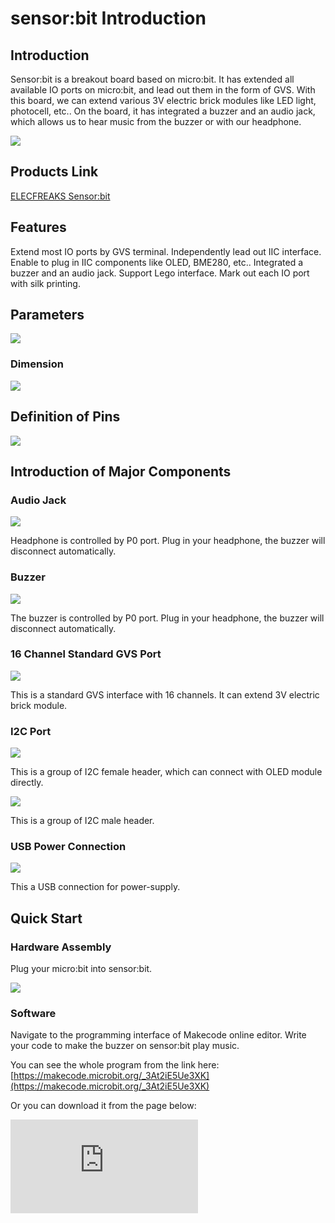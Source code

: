 ﻿# sensor:bit Introduction

## Introduction


Sensor:bit is a breakout board based on micro:bit. It has extended all available IO ports on micro:bit, and lead out them in the form of GVS. With this board, we can extend various 3V electric brick modules like LED light, photocell, etc.. On the board, it has integrated a buzzer and an audio jack, which allows us to hear music from the buzzer or with our headphone.

![](https://wiki-media-ef.oss-cn-hongkong.aliyuncs.com//images/urCCzAZ.jpg)
## Products Link

[ELECFREAKS Sensor:bit](https://www.elecfreaks.com/sonar-bit-for-micro-bit-ultrasonic-sensor-distance-measuring-3v-5v.html)


## Features


 Extend most IO ports by GVS terminal.
 Independently lead out IIC interface. Enable to plug in IIC components like OLED, BME280, etc..
 Integrated a buzzer and an audio jack.
 Support Lego interface.
 Mark out each IO port with silk printing.


## Parameters


![](https://wiki-media-ef.oss-cn-hongkong.aliyuncs.com//images/vfejZke.png)

### Dimension

![](https://wiki-media-ef.oss-cn-hongkong.aliyuncs.com//images/4SpGBG6.png)


## Definition of Pins


![](https://wiki-media-ef.oss-cn-hongkong.aliyuncs.com//images/GyigPRt.png)

## Introduction of Major Components


### Audio Jack

![](https://wiki-media-ef.oss-cn-hongkong.aliyuncs.com//images/0iA1JlU.png)

Headphone is controlled by P0 port. Plug in your headphone, the buzzer will disconnect automatically.

### Buzzer

![](https://wiki-media-ef.oss-cn-hongkong.aliyuncs.com//images/TyBn9U6.png)

The buzzer is controlled by P0 port. Plug in your headphone, the buzzer will disconnect automatically.

### 16 Channel Standard GVS Port

![](https://wiki-media-ef.oss-cn-hongkong.aliyuncs.com//images/lu64mbc.png)

This is a standard GVS interface with 16 channels. It can extend 3V electric brick module.

### I2C Port

![](https://wiki-media-ef.oss-cn-hongkong.aliyuncs.com//images/AzBhRRS.png)

This is a group of I2C female header, which can connect with OLED module directly.

![](https://wiki-media-ef.oss-cn-hongkong.aliyuncs.com//images/VEl3AeH.png)

This is a group of I2C male header.

### USB Power Connection

![](https://wiki-media-ef.oss-cn-hongkong.aliyuncs.com//images/sensor_bit_01.png)

This a USB connection for power-supply.


## Quick Start


### Hardware Assembly

Plug your micro:bit into sensor:bit.

![](https://wiki-media-ef.oss-cn-hongkong.aliyuncs.com//images/WLLJgP2.jpg)

### Software

Navigate to the programming interface of Makecode online editor. Write your code to make the buzzer on sensor:bit play music.

You can see the whole program from the link here: [https://makecode.microbit.org/_3At2iE5Ue3XK](https://makecode.microbit.org/_3At2iE5Ue3XK)

Or you can download it from the page below:

<div
    style={{
        position: 'relative',
        paddingBottom: '60%',
        overflow: 'hidden',
    }}
>
    <iframe
        src="https://makecode.microbit.org/_3At2iE5Ue3XK"
        frameborder="0"
        sandbox="allow-popups allow-forms allow-scripts allow-same-origin"
        style={{
            position: 'absolute',
            width: '100%',
            height: '100%',
        }}
    />
</div>


### Result

Press button A on micro:bit, the buzzer starts to play music. Plug in your headphone to sensor:bit, the buzzer stops playing music, and you can hear the music with your headphone.


## FAQ

